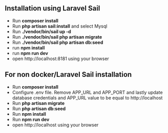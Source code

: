 ## Installation using Laravel Sail

-   Run **composer install**
-   Run **php artisan sail:install** and select Mysql
-   Run **./vendor/bin/sail up -d**
-   Run **./vendor/bin/sail php artisan migrate**
-   Run **./vendor/bin/sail php artisan db:seed**
-   run **npm install**
-   run **npm run dev**
-   open http://localhost:8181 using your browser

## For non docker/Laravel Sail installation

-   Run **composer install**
-   Configure .env file. Remove APP_URL and APP_PORT and lastly update database credentials and APP_URL value to be equal to http://localhost
-   Run **php artisan migrate**
-   Run **php artisan db:seed**
-   Run **npm install**
-   Run **npm run dev**
-   open http://localhost using your browser
